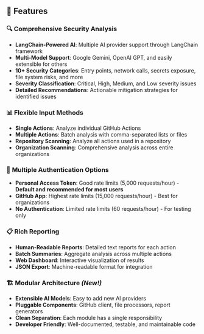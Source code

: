 ## 🌟 Features

### 🔍 **Comprehensive Security Analysis**
- **LangChain-Powered AI**: Multiple AI provider support through LangChain framework
- **Multi-Model Support**: Google Gemini, OpenAI GPT, and easily extensible for others
- **10+ Security Categories**: Entry points, network calls, secrets exposure, file system risks, and more
- **Severity Classification**: Critical, High, Medium, and Low severity issues
- **Detailed Recommendations**: Actionable mitigation strategies for identified issues

### 📊 **Flexible Input Methods**
- **Single Actions**: Analyze individual GitHub Actions
- **Multiple Actions**: Batch analysis with comma-separated lists or files
- **Repository Scanning**: Analyze all actions used in a repository
- **Organization Scanning**: Comprehensive analysis across entire organizations

### 🔐 **Multiple Authentication Options**
- **Personal Access Token**: Good rate limits (5,000 requests/hour) - **Default and recommended for most users**
- **GitHub App**: Highest rate limits (15,000 requests/hour) - Best for organizations
- **No Authentication**: Limited rate limits (60 requests/hour) - For testing only

### 📋 **Rich Reporting**
- **Human-Readable Reports**: Detailed text reports for each action
- **Batch Summaries**: Aggregate analysis across multiple actions
- **Web Dashboard**: Interactive visualization of results
- **JSON Export**: Machine-readable format for integration

### 🏗️ **Modular Architecture** *(New!)*
- **Extensible AI Models**: Easy to add new AI providers
- **Pluggable Components**: GitHub client, file processors, report generators
- **Clean Separation**: Each module has a single responsibility
- **Developer Friendly**: Well-documented, testable, and maintainable code